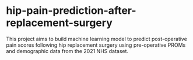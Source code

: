 # hip-pain-prediction-after-replacement-surgery
This project aims to build machine learning model to predict post-operative pain scores following hip replacement surgery using pre-operative PROMs and demographic data from the 2021 NHS dataset.
